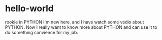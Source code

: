 # hello-world
rookie in PYTHON
I'm new here, and I have watch some vedio about PYTHON. Now I really want to know more about PYTHON and can use it to do something convience for my job.
